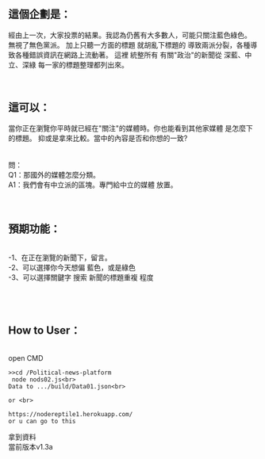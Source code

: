 
<br>
<br><h2>這個企劃是：</h2>
    經由上一次，大家投票的結果。我認為仍舊有大多數人，可能只關注藍色綠色。
    無視了無色黨派。
    加上只聽一方面的標題 就胡亂下標題的
    導致兩派分裂，各種導致各種錯誤資訊在網路上流動著。
    這裡
    統整所有 有關"政治"的新聞從 深藍、中立、深綠 每一家的標題整理都列出來。


<br><h2>這可以：</h2>
    當你正在瀏覽你平時就已經在"關注"的媒體時。你也能看到其他家媒體 是怎麼下的標題。
    抑或是拿來比較。當中的內容是否和你想的一致?
<br>
<br>
<br>問：
<br>Q1：那國外的媒體怎麼分類。
<br>A1：我們會有中立派的區塊。專門給中立的媒體 放置。
<br>
<br>
<br>
  <h2>預期功能：</h2><br>
    -1、在正在瀏覽的新聞下，留言。<br>
    -2、可以選擇你今天想偏 藍色，或是綠色<br>
    -3、可以選擇關鍵字 搜索 新聞的標題重複 程度<br>


<br>
<br>
<br>
<h2>How to User：</h2><br>
    open CMD

    >>cd /Political-news-platform
     node nods02.js<br>
    Data to .../build/Data01.json<br>

    or <br>

    https://nodereptile1.herokuapp.com/
    or u can go to this

拿到資料<br>
當前版本v1.3a
